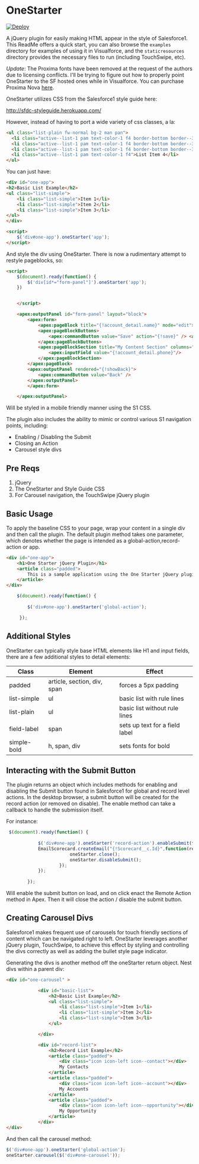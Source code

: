 # OneStarter

<a href=https://githubsfdeploy.herokuapp.com/app/githubdeploy/joshbirk/onestarter>
<img alt="Deploy" src="https://lh4.googleusercontent.com/-xz3vlir-4K0/VCF9wfSf7XI/AAAAAAAABbw/iQtyleZZP4Y/w151-h28-no/index.png">
</a>


A jQuery plugin for easily making HTML appear in the style of Salesforce1.  This ReadMe offers a quick start, you can also browse the `examples` directory for examples of using it in Visualforce, and the `staticresources` directory provides the necessary files to run (including TouchSwipe, etc).

*Update*: The Proxima fonts have been removed at the request of the authors due to licensing conflicts.  I'll be trying to figure out how to properly point OneStarter to the SF hosted ones while in Visualforce.  You can purchase Proxima Nova [here](https://www.fontspring.com/fonts/mark-simonson-studio/proxima-nova-soft).

OneStarter utilizes CSS from the Salesforce1 style guide here:

http://sfdc-styleguide.herokuapp.com/

However, instead of having to port a wide variety of css classes, a la:

```html
<ul class="list-plain fw-normal bg-2 man pan">
  <li class="active--list-1 pam text-color-1 f4 border-bottom border--3">List Item 1</li>
  <li class="active--list-1 pam text-color-1 f4 border-bottom border--3">List Item 2</li>
  <li class="active--list-1 pam text-color-1 f4 border-bottom border--3">List Item 3</li>
  <li class="active--list-1 pam text-color-1 f4">List Item 4</li>
</ul>
```

You can just have:

```html
<div id="one-app">
<h2>Basic List Example</h2>
<ul class="list-simple">
	<li class="list-simple">Item 1</li>
	<li class="list-simple">Item 2</li>
	<li class="list-simple">Item 3</li>
</ul>
</div>

<script>
	$('div#one-app').oneStarter('app');
</script>
```

And style the div using OneStarter.  There is now a rudimentary attempt to restyle pageblocks, so:

```html
<script>
    $(document).ready(function() {
    	$('div[id*="form-panel"]').oneStarter('app');
    })


    </script>

    <apex:outputPanel id="form-panel" layout="block">
		<apex:form>
			<apex:pageBlock title="{!account_detail.name}" mode="edit">
            <apex:pageBlockButtons>
                <apex:commandButton value="Save" action="{!save}" /> <apex:commandButton value="Cancel" action="{!save}" />
            </apex:pageBlockButtons>
            <apex:pageBlockSection title="My Content Section" columns="1">
                <apex:inputField value="{!account_detail.phone}"/>
            </apex:pageBlockSection>
        </apex:pageBlock>
        <apex:outputPanel rendered="{!showBack}">
			<apex:commandButton value="Back" />
		</apex:outputPanel>
		</apex:form>

	</apex:outputPanel>
```

Will be styled in a mobile friendly manner using the S1 CSS.

The plugin also includes the ability to mimic or control various S1 navigation points, including:

* Enabling / Disabling the Submit
* Closing an Action
* Carousel style divs

## Pre Reqs 
1. jQuery
2. The OneStarter and Style Guide CSS
3. For Carousel navigation, the TouchSwipe jQuery plugin

## Basic Usage
To apply the baseline CSS to your page, wrap your content in a single div and then call the plugin.  The default plugin method takes one parameter, which denotes whether the page is intended as a global-action,record-action or app.

```html
<div id="one-app">
	<h1>One Starter jQuery Plugin</h1>
	<article class="padded">
		This is a sample application using the One Starter jQuery plugin.
	</article>
</div>
```

```javascript
	$(document).ready(function() {
   		
       	$('div#one-app').oneStarter('global-action');

     });
```	
## Additional Styles
OneStarter can typically style base HTML elements like H1 and input fields, there are a few additional styles to detail elements:


| Class | Element | Effect|
|-------|---------|--------|
|padded | article, section, div, span | forces a 5px padding |
|list-simple | ul | basic list with rule lines |
|list-plain | ul | basic list without rule lines |
|field-label| span | sets up text for a field label |
|simple-bold | h, span, div | sets fonts for bold |


## Interacting with the Submit Button
The plugin returns an object which includes methods for enabling and disabling the Submit button found in Salesforce1 for global and record level actions.  In the desktop browser, a submit button will be created for the record action (or removed on disable).  The enable method can take a callback to handle the submission itself.  

For instance:

```javascript
 $(document).ready(function() {
   		
       		$('div#one-app').oneStarter('record-action').enableSubmit(function() {
            EmailScorecard.createEmail("{!Scorecard__c.Id}",function(res, mes) {
         			    oneStarter.close();
                		oneStarter.disableSubmit();
        		    }); 
            });
            
    	});
```
Will enable the submit button on load, and on click enact the Remote Action method in Apex.  Then it will close the action / disable the submit button.

## Creating Carousel Divs
Salesforce1 makes frequent use of carousels for touch friendly sections of content which can be navigated right to left.  OneStarter leverages another jQuery plugin, TouchSwipe, to achieve this effect by styling and controlling the divs correctly as well as adding the bullet style page indicator.

Generating the divs is another method off the oneStarter return object.  Nest divs within a parent div:


```html
<div id="one-carousel" >

			<div id="basic-list">
				<h2>Basic List Example</h2>
				<ul class="list-simple">
					<li class="list-simple">Item 1</li>
					<li class="list-simple">Item 2</li>
					<li class="list-simple">Item 3</li>
				</ul>

			</div>

			<div id="record-list">
				<h2>Record List Example</h2>
				<article class="padded">
					<div class="icon icon-left icon--contact"></div>
					My Contacts
				</article>
				<article class="padded">
					<div class="icon icon-left icon--account"></div>
					My Accounts
				</article>
				<article class="padded">
					<div class="icon icon-left icon--opportunity"></div>
					My Opportunity
				</article>
			</div>
</div>
```

And then call the carousel method:

```javascript
$('div#one-app').oneStarter('global-action');
oneStarter.carousel($('div#one-carousel'));
```


